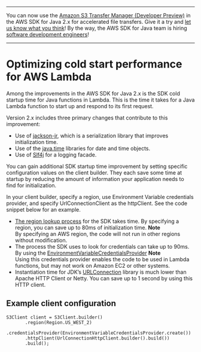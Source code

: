--------

You can now use the [Amazon S3 Transfer Manager \(Developer Preview\)](https://bit.ly/2WQebiP) in the AWS SDK for Java 2\.x for accelerated file transfers\. Give it a try and [let us know what you think](https://bit.ly/3zT1YYM)\! By the way, the AWS SDK for Java team is hiring [software development engineers](https://github.com/aws/aws-sdk-java-v2/issues/3156)\!

--------

# Optimizing cold start performance for AWS Lambda<a name="lambda-optimize-starttime"></a>

Among the improvements in the AWS SDK for Java 2\.x is the SDK cold startup time for Java functions in Lambda\. This is the time it takes for a Java Lambda function to start up and respond to its first request\.

Version 2\.x includes three primary changes that contribute to this improvement:
+ Use of [jackson\-jr](https://github.com/FasterXML/jackson-jr), which is a serialization library that improves initialization time\.
+ Use of the [java\.time](https://docs.oracle.com/javase/8/docs/api/index.html?java/time.html) libraries for date and time objects\.
+ Use of [Slf4j](https://www.slf4j.org/) for a logging facade\.

You can gain additional SDK startup time improvement by setting specific configuration values on the client builder\. They each save some time at startup by reducing the amount of information your application needs to find for initialization\.

In your client builder, specify a region, use Environment Variable credentials provider, and specify UrlConnectionClient as the httpClient\. See the code snippet below for an example\.
+  [The region lookup process](http://docs.aws.amazon.com/sdk-for-java/v2/developer-guide/java-dg-region-selection.html#default-region-provider-chain) for the SDK takes time\. By specifying a region, you can save up to 80ms of initialization time\.
**Note**  
By specifying an AWS region, the code will not run in other regions without modification\.
+ The process the SDK uses to look for credentials can take up to 90ms\. By using the [EnvironmentVariableCredentialsProvider](http://docs.aws.amazon.com/sdk-for-java/latest/reference/software/amazon/awssdk/auth/credentials/EnvironmentVariableCredentialsProvider.html) 
**Note**  
Using this credentials provider enables the code to be used in Lambda functions, but may not work on Amazon EC2 or other systems\.
+ Instantiation time for JDK’s [URLConnection](https://docs.oracle.com/javase/8/docs/api/index.html?java/net/URLConnection.html) library is much lower than Apache HTTP Client or Netty\. You can save up to 1 second by using this HTTP client\.

## Example client configuration<a name="example-client-configuration"></a>

```
S3Client client = S3Client.builder()
       .region(Region.US_WEST_2)
       .credentialsProvider(EnvironmentVariableCredentialsProvider.create())
       .httpClient(UrlConnectionHttpClient.builder().build())
       .build();
```